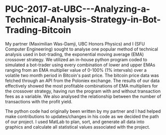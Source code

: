 # PUC-2017-at-UBC---Analyzing-a-Technical-Analysis-Strategy-in-Bot-Trading-Bitcoin
My partner (Maximilian Was-Damji, UBC Honors Physics) and I (SFU Computer Engineering) sought to analyse one popular method of technical analysis used in bot-trading, the exponential moving average (EMA) crossover strategy. We utilized an in-house python program coded to simulated a bot-trader using every combination of lower and upper EMAs ranging from an EMA multiplier value of 0-100% (1% intervals) over a volatile two month period in Bitcoin's past price. The bitcoin price data was fetched through an API from the Poloniex exchange. The results of our data effectively showed the most profitable combinations of EMA multipliers for the crossover strategy, having run the program with and without transaction fees as a variable. We also analysed the relationship between the number of transactions with the profit yield. 

The python code had originally been written by my partner and I had helped make contributions to updates/changes in his code as we decided the path of our project. I used MatLab to plan, sort, and generate all data into graphics and calculate all statistical values associated with the project.  



